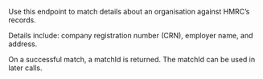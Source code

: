 <p>Use this endpoint to match details about an organisation against HMRC’s records.</p>
<p>Details include: company registration number (CRN), employer name, and address.</p>
<p>On a successful match, a matchId is returned. The matchId can be used in later calls.</p>
